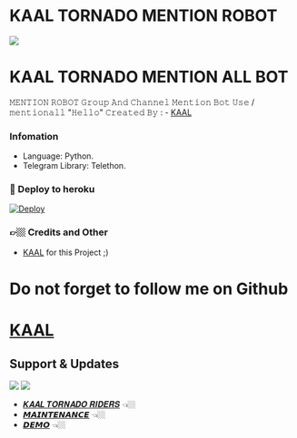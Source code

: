 # KAAL TORNADO MENTION ROBOT

<IMG src="https://telegra.ph/file/6caec29bf58337953a4b4.png">

# KAAL TORNADO MENTION ALL BOT

𝙼𝙴𝙽𝚃𝙸𝙾𝙽 𝚁𝙾𝙱𝙾𝚃 𝙶𝚛𝚘𝚞𝚙 𝙰𝚗𝚍 𝙲𝚑𝚊𝚗𝚗𝚎𝚕 𝙼𝚎𝚗𝚝𝚒𝚘𝚗 𝙱𝚘𝚝 𝚄𝚜𝚎 /𝚖𝚎𝚗𝚝𝚒𝚘𝚗𝚊𝚕𝚕 "𝙷𝚎𝚕𝚕𝚘"   𝙲𝚛𝚎𝚊𝚝𝚎𝚍 𝙱𝚢 : - [KAAL](https://t.me/ITS_HEAVEN_KING)


###  Infomation
- Language: Python.
- Telegram Library: Telethon.

### 🚀 Deploy to heroku
[![Deploy](https://www.herokucdn.com/deploy/button.svg)](https://heroku.com/deploy?template=https://github.com/SOCIAL-MECHANIC-TEAM-NRD/MENTION-ROBOT)

### 👉🏼 Credits and Other
- [KAAL](https://github.com/garwmishra) for this Project ;)

# Do not forget to follow me on Github 

# [KAAL ](https://github.com/garwmishra)

## Support & Updates 
<a href="https://t.me/KAAL_TORNADO_RIDERS"><img src="https://img.shields.io/badge/Join-Group%20Support-blue.svg?style=for-the-badge&logo=Telegram"></a> <a href="https://t.me/KAAL_TORNADO_UPDATES"><img src="https://img.shields.io/badge/Join-Updates%20Channel-blue.svg?style=for-the-badge&logo=Telegram"></a>

- [𝑲𝑨𝑨𝑳 𝑻𝑶𝑹𝑵𝑨𝑫𝑶 𝑹𝑰𝑫𝑬𝑹𝑺](https://t.me/KAAL_TORNADO_RIDERS) 👈🏼
- [𝙈𝘼𝙄𝙉𝙏𝙀𝙉𝘼𝙉𝘾𝙀](https://t.me/ITS_HEAVEN_KING) 👈🏼
- [𝘿𝙀𝙈𝙊](http://t.me/KAAL_TORNADO_MENTION_BOT) 👈🏼
